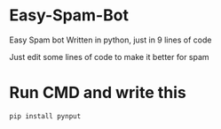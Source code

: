 # Easy-Spam-Bot
Easy Spam bot Written in python, just in 9 lines of code

Just edit some lines of code to make it better for spam

# Run CMD and write this

```
pip install pynput
```
